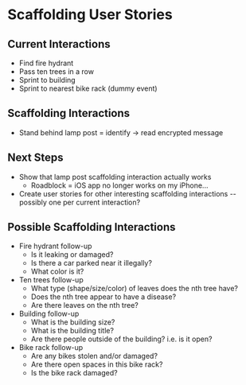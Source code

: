 # Scaffolding User Stories

## Current Interactions
- Find fire hydrant
- Pass ten trees in a row
- Sprint to building
- Sprint to nearest bike rack (dummy event)

## Scaffolding Interactions
- Stand behind lamp post = identify -> read encrypted message

## Next Steps
- Show that lamp post scaffolding interaction actually works
  - Roadblock = iOS app no longer works on my iPhone...
- Create user stories for other interesting scaffolding interactions -- possibly one per current interaction?

## Possible Scaffolding Interactions
- Fire hydrant follow-up
  - Is it leaking or damaged?
  - Is there a car parked near it illegally?
  - What color is it?
- Ten trees follow-up
  - What type (shape/size/color) of leaves does the nth tree have?
  - Does the nth tree appear to have a disease?
  - Are there leaves on the nth tree?
- Building follow-up
  - What is the building size?
  - What is the building title?
  - Are there people outside of the building? i.e. is it open?
- Bike rack follow-up
  - Are any bikes stolen and/or damaged?
  - Are there open spaces in this bike rack?
  - Is the bike rack damaged?
